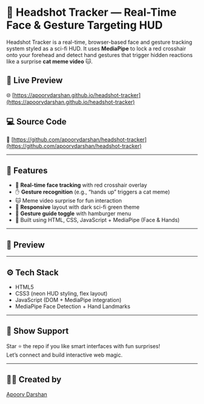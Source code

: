 # 🎯 Headshot Tracker — Real-Time Face & Gesture Targeting HUD

Headshot Tracker is a real-time, browser-based face and gesture tracking system styled as a sci-fi HUD. It uses **MediaPipe** to lock a red crosshair onto your forehead and detect hand gestures that trigger hidden reactions like a surprise **cat meme video** 🐱.

## 🔗 Live Preview

🌐 [https://apoorvdarshan.github.io/headshot-tracker](https://apoorvdarshan.github.io/headshot-tracker)

## 💻 Source Code

📂 [https://github.com/apoorvdarshan/headshot-tracker](https://github.com/apoorvdarshan/headshot-tracker)

---

## 🧠 Features

- 🎯 **Real-time face tracking** with red crosshair overlay  
- ✋ **Gesture recognition** (e.g., “hands up” triggers a cat meme)  
- 🐱 Meme video surprise for fun interaction  
- 📱 **Responsive** layout with dark sci-fi green theme  
- 🍔 **Gesture guide toggle** with hamburger menu  
- 💾 Built using HTML, CSS, JavaScript + MediaPipe (Face & Hands)

---

## 📸 Preview



---

## ⚙️ Tech Stack

- HTML5  
- CSS3 (neon HUD styling, flex layout)  
- JavaScript (DOM + MediaPipe integration)  
- MediaPipe Face Detection + Hand Landmarks  

---

## 🙌 Show Support

Star ⭐ the repo if you like smart interfaces with fun surprises!  
Let’s connect and build interactive web magic.

---

## 👨‍💻 Created by

[Apoorv Darshan](https://github.com/apoorvdarshan)

